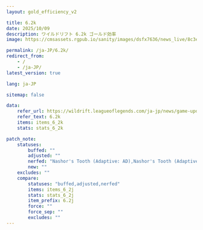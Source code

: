 ```yaml
---
layout: gold_efficiency_v2

title: 6.2k
date: 2025/10/09
description: ワイルドリフト 6.2k ゴールド効率
image: https://cmsassets.rgpub.io/sanity/images/dsfx7636/news_live/8c3e439502d1bef76dd3ed4fe8b295a11b32ee39-1920x1080.jpg?w=1200&h=630&fm=webp&fit=crop&crop=center

permalink: /ja-JP/6.2k/
redirect_from:
    - /
    - /ja-JP/
latest_version: true

lang: ja-JP

sitemap: false

data:
    refer_url: https://wildrift.leagueoflegends.com/ja-jp/news/game-updates/wild-rift-patch-notes-6-2k/
    refer_text: 6.2k
    items: items_6_2k
    stats: stats_6_2k

patch_note:
    statuses:
        buffed: ""
        adjusted: ""
        nerfed: "Nashor's Tooth (Adaptive: AD),Nashor's Tooth (Adaptive: AP)"
        new: ""
    excludes: ""
    compare:
        statuses: "buffed,adjusted,nerfed"
        items: items_6_2j
        stats: stats_6_2j
        item_prefix: 6.2j
        force: ""
        force_sep: ""
        excludes: ""
---
```

